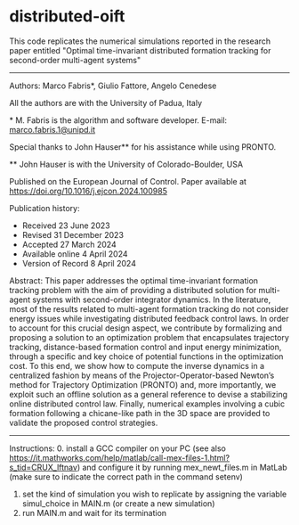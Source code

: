 # distributed-oift
This code replicates the numerical simulations reported in the research paper entitled "Optimal time-invariant distributed formation tracking for second-order multi-agent systems"

*********************************************************************************************************************************************************************

Authors: Marco Fabris*, Giulio Fattore, Angelo Cenedese

All the authors are with the University of Padua, Italy
 
\* M. Fabris is the algorithm and software developer. E-mail: marco.fabris.1@unipd.it
  
Special thanks to John Hauser** for his assistance while using PRONTO.

\** John Hauser is with the University of Colorado-Boulder, USA

Published on the European Journal of Control. 
Paper available at https://doi.org/10.1016/j.ejcon.2024.100985
 
Publication history:
- Received 23 June 2023
- Revised 31 December 2023
- Accepted 27 March 2024
- Available online 4 April 2024
- Version of Record 8 April 2024


Abstract:
This paper addresses the optimal time-invariant formation tracking 
problem with the aim of providing a distributed solution for multi-agent 
systems with second-order integrator dynamics. In the literature, most of
the results related to multi-agent formation tracking do not consider 
energy issues while investigating distributed feedback control laws. In 
order to account for this crucial design aspect, we contribute by 
formalizing and proposing a solution to an optimization problem that 
encapsulates trajectory tracking, distance-based formation control and 
input energy minimization, through a specific and key choice of potential
functions in the optimization cost. To this end, we show how to compute 
the inverse dynamics in a centralized fashion by means of the 
Projector-Operator-based Newton’s method for Trajectory Optimization 
(PRONTO) and, more importantly, we exploit such an offline solution as a 
general reference to devise a stabilizing online distributed control law. 
Finally, numerical examples involving a cubic formation following a 
chicane-like path in the 3D space are provided to validate the proposed 
control strategies.
*********************************************************************************************************************************************************************

Instructions:
0. install a GCC compiler on your PC (see also https://it.mathworks.com/help/matlab/call-mex-files-1.html?s_tid=CRUX_lftnav) and configure it by running mex_newt_files.m in MatLab (make sure to indicate the correct path in the command setenv)
1. set the kind of simulation you wish to replicate by assigning the variable simul_choice in MAIN.m (or create a new simulation)
2. run MAIN.m and wait for its termination

